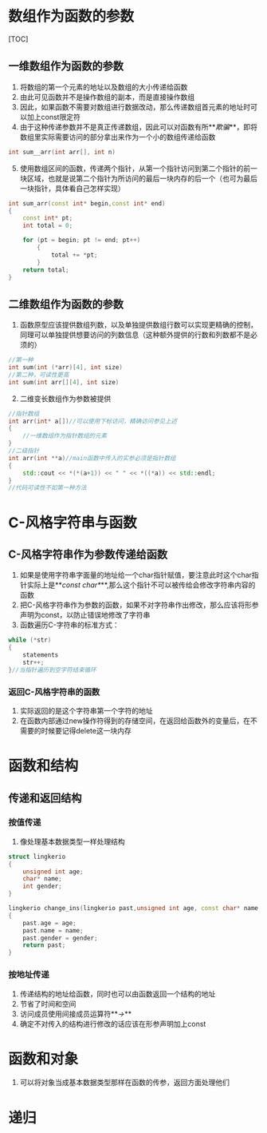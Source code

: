 # 数组作为函数的参数
[TOC]
## 一维数组作为函数的参数

1. 将数组的第一个元素的地址以及数组的大小传递给函数
2. 由此可见函数并不是操作数组的副本，而是直接操作数组
3. 因此，如果函数不需要对数组进行数据改动，那么传递数组首元素的地址时可以加上const限定符
4. 由于这种传递参数并不是真正传递数组，因此可以对函数有所**_欺骗_**，即将数组里实际需要访问的部分拿出来作为一个小的数组传递给函数
```cpp
int sum__arr(int arr[], int n)
```

5. 使用数组区间的函数，传递两个指针，从第一个指针访问到第二个指针的前一块区域，也就是说第二个指针为所访问的最后一块内存的后一个（也可为最后一块指针，具体看自己怎样实现）
```cpp
int sum_arr(const int* begin,const int* end)
{
    const int* pt;
    int total = 0;

    for (pt = begin; pt != end; pt++)
        {
            total += *pt;
        }
    return total;
}
```
## 二维数组作为函数的参数

1. 函数原型应该提供数组列数，以及单独提供数组行数可以实现更精确的控制，同理可以单独提供想要访问的列数信息（这种额外提供的行数和列数都不是必须的）
```cpp
//第一种
int sum(int (*arr)[4], int size)
//第二种，可读性更高
int sum(int arr[][4], int size)
```

2. 二维变长数组作为参数被提供
```cpp
//指针数组
int arr(int* a[])//可以使用下标访问，精确访问参见上述
{
    //一维数组作为指针数组的元素
}
//二级指针
int arr(int **a)//main函数中传入的实参必须是指针数组
{
    std::cout << *(*(a+1)) << " " << *((*a)) << std::endl;
}
//代码可读性不如第一种方法
```
# C-风格字符串与函数
## C-风格字符串作为参数传递给函数

1. 如果是使用字符串字面量的地址给一个char指针赋值，要注意此时这个char指针实际上是**_const char*_**,那么这个指针不可以被传给会修改字符串内容的函数
2. 把C-风格字符串作为参数的函数，如果不对字符串作出修改，那么应该将形参声明为const，以防止错误地修改了字符串
3. 函数遍历C-字符串的标准方式：
```cpp
while (*str)
{
    statements
	str++;
}//当指针遍历到空字符结束循环
```
### 返回C-风格字符串的函数

1. 实际返回的是这个字符串第一个字符的地址
2. 在函数内部通过new操作符得到的存储空间，在返回给函数外的变量后，在不需要的时候要记得delete这一块内存
# 函数和结构
## 传递和返回结构
### 按值传递

1. 像处理基本数据类型一样处理结构
```cpp
struct lingkerio
{
	unsigned int age;
	char* name;
	int gender;
}

lingkerio change_ins(lingkerio past,unsigned int age, const char* name, int gender)
{
    past.age = age;
    past.name = name;
    past.gender = gender;
    return past;
}
```
### 按地址传递

1. 传递结构的地址给函数，同时也可以由函数返回一个结构的地址
2. 节省了时间和空间
3. 访问成员使用间接成员运算符**_->_**
4. 确定不对传入的结构进行修改的话应该在形参声明加上const
# 函数和对象

1. 可以将对象当成基本数据类型那样在函数的传参，返回方面处理他们
# 递归

